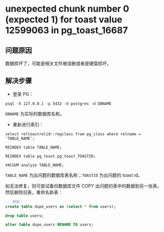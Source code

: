 # unexpected chunk number 0 (expected 1) for toast value 12599063 in pg_toast_16687

## 问题原因

数据损坏了，可能是相关文件被误删或者是硬盘损坏。

## 解决步骤

- 登录 PG：

```
psql -h 127.0.0.1 -p 5432 -U postgres -d DBNAME
```

`DBNAME` 为实际的数据库名称。

- 重新进行索引：

```
select reltoastrelid::regclass from pg_class where relname = 'TABLE_NAME';

REINDEX table TABLE_NAME;

REINDEX table pg_toast.pg_toast_TOASTID;

VACUUM analyze TABLE_NAME;
```

`TABLE_NAME` 为出问题的数据库表名称；`TOASTID` 为出问题的 toast id。


如无法修复，则可尝试备份数据库文件 COPY 出问题的表中的数据到另一张表，然后删除旧表，重命名新表：

```sql
-- 例如：
create table dupe_users as (select * from users);

drop table users;

alter table dupe_users RENAME TO users;
```
